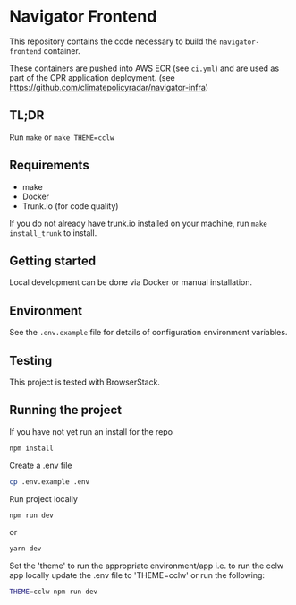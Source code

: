 # Navigator Frontend

This repository contains the code necessary to build the `navigator-frontend`
container.

These containers are pushed into AWS ECR (see `ci.yml`) and are used as part of
the CPR application deployment.
(see <https://github.com/climatepolicyradar/navigator-infra>)

## TL;DR

Run `make` or `make THEME=cclw`

## Requirements

- make
- Docker
- Trunk.io (for code quality)

If you do not already have trunk.io installed on your machine, run `make install_trunk`
to install.

## Getting started

Local development can be done via Docker or manual installation.

## Environment

See the `.env.example` file for details of configuration environment variables.

## Testing

This project is tested with BrowserStack.

## Running the project

If you have not yet run an install for the repo

```bash
npm install
```

Create a .env file

```bash
cp .env.example .env
```

Run project locally

```bash
npm run dev
```

or

```bash
yarn dev
```

Set the 'theme' to run the appropriate environment/app i.e. to run the cclw app
locally update the .env file to 'THEME=cclw' or run the following:

```bash
THEME=cclw npm run dev
```
